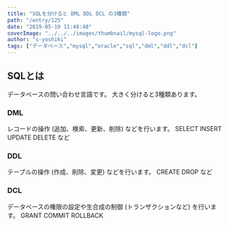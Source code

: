 ```yaml
---
title: "SQLを分けると DML DDL DCL の3種類"
path: "/entry/125"
date: "2019-05-19 11:48:48"
coverImage: "../../../images/thumbnail/mysql-logo.png"
author: "s-yoshiki"
tags: ["データベース","mysql","oracle","sql","dml","ddl","dcl"]
---
```


## SQLとは

データベースの問い合わせ言語です。
大きく分けると3種類あります。

### DML

レコードの操作 (追加、検索、更新、削除) などを行います。
SELECT INSERT UPDATE DELETE
など

### DDL

テーブルの操作 (作成、削除、変更) などを行います。
CREATE DROP
など

### DCL

データベースの権限の設定や生合成の制御 (トランザクションなど) を行います。
GRANT COMMIT ROLLBACK
